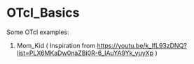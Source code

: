 # OTcl_Basics

Some OTcl examples:
1) Mom_Kid ( Inspiration from https://youtu.be/k_lfL93zDNQ?list=PLX6MKaDw0naZBi0R-6_IAuYA9Yk_yuyXp )
